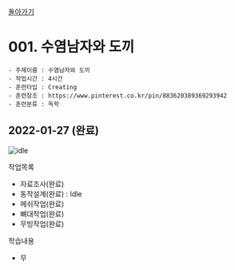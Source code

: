 [돌아가기](/Resource-Character-Full/README.md)

# 001. 수염남자와 도끼

```
- 주제이름 : 수염남자와 도끼
- 작업시간 : 4시간
- 훈련타입 : Creating
- 훈련참조 : https://www.pinterest.co.kr/pin/883620389369293942
- 훈련분류 : 독학
```

## 2022-01-27 (완료)
![idle](https://user-images.githubusercontent.com/77244047/215085241-e0811fab-94c2-4183-b2a4-018953f9916d.gif)

작업목록
- 자료조사(완료)
- 동작설계(완료) : Idle
- 메쉬작업(완료)
- 뼈대작업(완료)
- 무빙작업(완료)

학습내용
- 무
